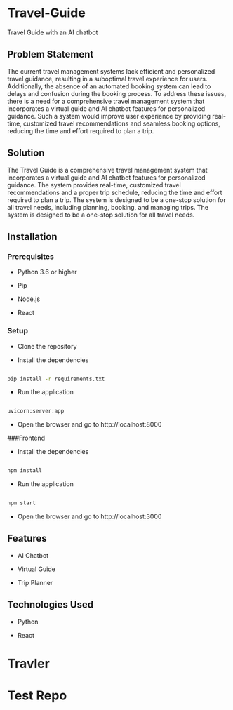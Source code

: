# Travel-Guide
Travel Guide with an AI chatbot

## Problem Statement

The current travel management systems lack efficient and personalized travel guidance, resulting in a suboptimal travel experience for users. Additionally, the absence of an automated booking system can lead to delays and confusion during the booking process. To address these issues, there is a need for a comprehensive travel management system that incorporates a virtual guide and Al chatbot features for personalized guidance. Such a system would improve user experience by providing real-time, customized travel recommendations and seamless booking options, reducing the time and effort required to plan a trip.

## Solution

The Travel Guide is a comprehensive travel management system that incorporates a virtual guide and AI chatbot features for personalized guidance. The system provides real-time, customized travel recommendations and a proper trip schedule, reducing the time and effort required to plan a trip. The system is designed to be a one-stop solution for all travel needs, including planning, booking, and managing trips. The system is designed to be a one-stop solution for all travel needs. 

## Installation

### Prerequisites

- Python 3.6 or higher

- Pip

- Node.js

- React 

### Setup

- Clone the repository

- Install the dependencies

```bash

pip install -r requirements.txt

```

- Run the application

```bash

uvicorn:server:app 

```

- Open the browser and go to http://localhost:8000

###Frontend

- Install the dependencies

```bash

npm install

```

- Run the application

```bash

npm start

```

- Open the browser and go to http://localhost:3000


## Features

- AI Chatbot

- Virtual Guide

- Trip Planner


## Technologies Used

- Python

- React










# Travler
# Test Repo
